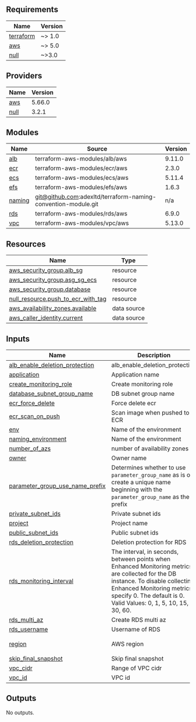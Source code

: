 <!-- BEGIN_TF_DOCS -->
## Requirements

| Name | Version |
|------|---------|
| <a name="requirement_terraform"></a> [terraform](#requirement\_terraform) | ~> 1.0 |
| <a name="requirement_aws"></a> [aws](#requirement\_aws) | ~> 5.0 |
| <a name="requirement_null"></a> [null](#requirement\_null) | ~>3.0 |

## Providers

| Name | Version |
|------|---------|
| <a name="provider_aws"></a> [aws](#provider\_aws) | 5.66.0 |
| <a name="provider_null"></a> [null](#provider\_null) | 3.2.1 |

## Modules

| Name | Source | Version |
|------|--------|---------|
| <a name="module_alb"></a> [alb](#module\_alb) | terraform-aws-modules/alb/aws | 9.11.0 |
| <a name="module_ecr"></a> [ecr](#module\_ecr) | terraform-aws-modules/ecr/aws | 2.3.0 |
| <a name="module_ecs"></a> [ecs](#module\_ecs) | terraform-aws-modules/ecs/aws | 5.11.4 |
| <a name="module_efs"></a> [efs](#module\_efs) | terraform-aws-modules/efs/aws | 1.6.3 |
| <a name="module_naming"></a> [naming](#module\_naming) | git@github.com:adexltd/terraform-naming-convention-module.git | n/a |
| <a name="module_rds"></a> [rds](#module\_rds) | terraform-aws-modules/rds/aws | 6.9.0 |
| <a name="module_vpc"></a> [vpc](#module\_vpc) | terraform-aws-modules/vpc/aws | 5.13.0 |

## Resources

| Name | Type |
|------|------|
| [aws_security_group.alb_sg](https://registry.terraform.io/providers/hashicorp/aws/latest/docs/resources/security_group) | resource |
| [aws_security_group.asg_sg_ecs](https://registry.terraform.io/providers/hashicorp/aws/latest/docs/resources/security_group) | resource |
| [aws_security_group.database](https://registry.terraform.io/providers/hashicorp/aws/latest/docs/resources/security_group) | resource |
| [null_resource.push_to_ecr_with_tag](https://registry.terraform.io/providers/hashicorp/null/latest/docs/resources/resource) | resource |
| [aws_availability_zones.available](https://registry.terraform.io/providers/hashicorp/aws/latest/docs/data-sources/availability_zones) | data source |
| [aws_caller_identity.current](https://registry.terraform.io/providers/hashicorp/aws/latest/docs/data-sources/caller_identity) | data source |

## Inputs

| Name | Description | Type | Default | Required |
|------|-------------|------|---------|:--------:|
| <a name="input_alb_enable_deletion_protection"></a> [alb\_enable\_deletion\_protection](#input\_alb\_enable\_deletion\_protection) | alb\_enable\_deletion\_protection | `bool` | `true` | no |
| <a name="input_application"></a> [application](#input\_application) | Application name | `string` | n/a | yes |
| <a name="input_create_monitoring_role"></a> [create\_monitoring\_role](#input\_create\_monitoring\_role) | Create monitoring role | `bool` | `false` | no |
| <a name="input_database_subnet_group_name"></a> [database\_subnet\_group\_name](#input\_database\_subnet\_group\_name) | DB subnet group name | `string` | `null` | no |
| <a name="input_ecr_force_delete"></a> [ecr\_force\_delete](#input\_ecr\_force\_delete) | Force delete ecr | `bool` | `false` | no |
| <a name="input_ecr_scan_on_push"></a> [ecr\_scan\_on\_push](#input\_ecr\_scan\_on\_push) | Scan image when pushed to ECR | `bool` | `true` | no |
| <a name="input_env"></a> [env](#input\_env) | Name of the environment | `string` | n/a | yes |
| <a name="input_naming_environment"></a> [naming\_environment](#input\_naming\_environment) | Name of the environment | `string` | n/a | yes |
| <a name="input_number_of_azs"></a> [number\_of\_azs](#input\_number\_of\_azs) | number of availability zones | `number` | n/a | yes |
| <a name="input_owner"></a> [owner](#input\_owner) | Owner name | `string` | n/a | yes |
| <a name="input_parameter_group_use_name_prefix"></a> [parameter\_group\_use\_name\_prefix](#input\_parameter\_group\_use\_name\_prefix) | Determines whether to use `parameter_group_name` as is or create a unique name beginning with the `parameter_group_name` as the prefix | `bool` | `true` | no |
| <a name="input_private_subnet_ids"></a> [private\_subnet\_ids](#input\_private\_subnet\_ids) | Private subnet ids | `list(string)` | `[]` | no |
| <a name="input_project"></a> [project](#input\_project) | Project name | `string` | n/a | yes |
| <a name="input_public_subnet_ids"></a> [public\_subnet\_ids](#input\_public\_subnet\_ids) | Public subnet ids | `list(string)` | `[]` | no |
| <a name="input_rds_deletion_protection"></a> [rds\_deletion\_protection](#input\_rds\_deletion\_protection) | Deletion protection for RDS | `bool` | `true` | no |
| <a name="input_rds_monitoring_interval"></a> [rds\_monitoring\_interval](#input\_rds\_monitoring\_interval) | The interval, in seconds, between points when Enhanced Monitoring metrics are collected for the DB instance. To disable collecting Enhanced Monitoring metrics, specify 0. The default is 0. Valid Values: 0, 1, 5, 10, 15, 30, 60. | `number` | `0` | no |
| <a name="input_rds_multi_az"></a> [rds\_multi\_az](#input\_rds\_multi\_az) | Create RDS multi az | `bool` | `true` | no |
| <a name="input_rds_username"></a> [rds\_username](#input\_rds\_username) | Username of RDS | `string` | `null` | no |
| <a name="input_region"></a> [region](#input\_region) | AWS region | `string` | `"us-east-1"` | no |
| <a name="input_skip_final_snapshot"></a> [skip\_final\_snapshot](#input\_skip\_final\_snapshot) | Skip final snapshot | `bool` | `false` | no |
| <a name="input_vpc_cidr"></a> [vpc\_cidr](#input\_vpc\_cidr) | Range of VPC cidr | `string` | n/a | yes |
| <a name="input_vpc_id"></a> [vpc\_id](#input\_vpc\_id) | VPC id | `string` | `""` | no |

## Outputs

No outputs.
<!-- END_TF_DOCS -->
